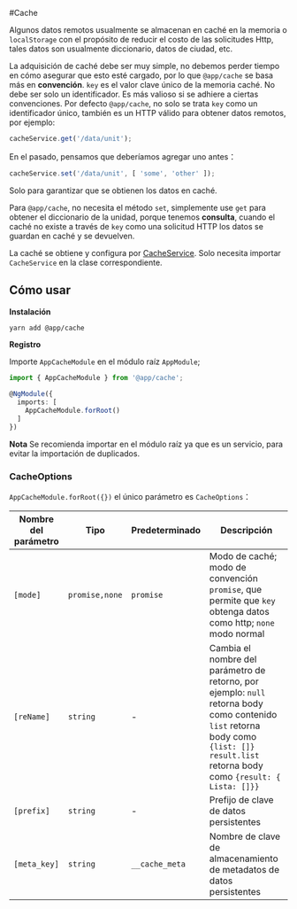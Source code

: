#Cache

Algunos datos remotos usualmente se almacenan en caché en la memoria o `localStorage` con el propósito de reducir el costo de las solicitudes Http, tales datos son usualmente diccionario, datos de ciudad, etc.

La adquisición de caché debe ser muy simple, no debemos perder tiempo en cómo asegurar que esto esté cargado, por lo que `@app/cache` se basa más en **convención**. `key` es el valor clave único de la memoria caché. No debe ser solo un identificador. Es más valioso si se adhiere a ciertas convenciones. Por defecto `@app/cache`, no solo se trata `key` como un identificador único, también es un HTTP válido para obtener datos remotos, por ejemplo:

```ts
cacheService.get('/data/unit');
```

En el pasado, pensamos que deberíamos agregar uno antes：

```ts
cacheService.set('/data/unit', [ 'some', 'other' ]);
```

Solo para garantizar que se obtienen los datos en caché.

Para `@app/cache`, no necesita el método `set`, simplemente use `get` para obtener el diccionario de la unidad, porque tenemos **consulta**, cuando el caché no existe a través de `key` como una solicitud HTTP los datos se guardan en caché y se devuelven.

La caché se obtiene y configura por [CacheService](/cache/service). Solo necesita importar `CacheService` en la clase correspondiente.

## Cómo usar

**Instalación**

```bash
yarn add @app/cache
```

**Registro**

Importe `AppCacheModule` en el módulo raíz `AppModule`;

```ts
import { AppCacheModule } from '@app/cache';

@NgModule({
  imports: [
    AppCacheModule.forRoot()
  ]
})
```

**Nota** Se recomienda importar en el módulo raíz ya que es un servicio, para evitar la importación de duplicados.

### CacheOptions

`AppCacheModule.forRoot({})` el único parámetro es `CacheOptions`：

| Nombre del parámetro | Tipo | Predeterminado | Descripción |
| -------------------- | ---- | -------------- | ----------- |
| `[mode]` | `promise,none` | `promise` | Modo de caché; modo de convención `promise`, que permite que `key` obtenga datos como http; `none` modo normal |
| `[reName]` | `string` | - | Cambia el nombre del parámetro de retorno, por ejemplo: `null` retorna body como contenido `list` retorna body como `{list: []}` `result.list` retorna body como `{result: { Lista: []}}` |
| `[prefix]` | `string` | - | Prefijo de clave de datos persistentes |
| `[meta_key]` | `string` | `__cache_meta` | Nombre de clave de almacenamiento de metadatos de datos persistentes |
